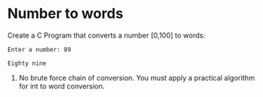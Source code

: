 # Number to words

Create a C Program that converts a number [0,100] to words:

`Enter a number: 89`

`Eighty nine`

1. No brute force chain of conversion. You must apply a practical algorithm for int to word conversion.
